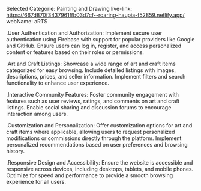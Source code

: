 Selected Categorie: Painting and Drawing
live-link: https://667d870f3437961ffb03d7cf--roaring-haupia-f52859.netlify.app/
webName: aRTS

.User Authentication and Authorization: Implement secure user authentication using Firebase with support for popular providers like Google and GitHub. Ensure users can log in, register, and access personalized content or features based on their roles or permissions.

.Art and Craft Listings: Showcase a wide range of art and craft items categorized for easy browsing. Include detailed listings with images, descriptions, prices, and seller information. Implement filters and search functionality to enhance user experience.

.Interactive Community Features: Foster community engagement with features such as user reviews, ratings, and comments on art and craft listings. Enable social sharing and discussion forums to encourage interaction among users.

.Customization and Personalization: Offer customization options for art and craft items where applicable, allowing users to request personalized modifications or commissions directly through the platform. Implement personalized recommendations based on user preferences and browsing history.

.Responsive Design and Accessibility: Ensure the website is accessible and responsive across devices, including desktops, tablets, and mobile phones. Optimize for speed and performance to provide a smooth browsing experience for all users.
